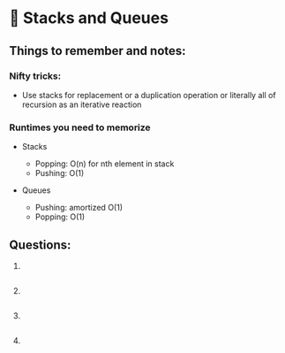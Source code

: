 # 🥞 Stacks and Queues

## Things to remember and notes:

### Nifty tricks: 
* Use stacks for replacement or a duplication operation or literally all of recursion as an iterative reaction



### Runtimes you need to memorize
* Stacks
    * Popping: O(n) for nth element in stack
    * Pushing: O(1)

* Queues
    * Pushing: amortized O(1)
    * Popping: O(1)

## Questions: 
1)
~~~

~~~

2)
~~~

~~~

3)
~~~

~~~
4) 
~~~

~~~

